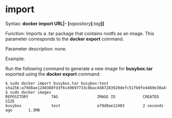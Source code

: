 # import<a name="EN-US_TOPIC_0184808266"></a>

Syntax:  **docker import URL|- \[**_repository_**\[**_:tag_**\]\]**

Function: Imports a .tar package that contains rootfs as an image. This parameter corresponds to the  **docker export**  command.

Parameter description: none.

Example:

Run the following command to generate a new image for  **busybox.tar**  exported using the  **docker export**  command:

```
$ sudo docker import busybox.tar busybox:test
sha256:a79d8ae1240388fd3f6c49697733c8bac4d87283920defc51fb0fe4469e30a4f
$ sudo docker images
REPOSITORY          TAG                 IMAGE ID            CREATED             SIZE
busybox             test                a79d8ae12403        2 seconds ago       1.3MB
```

  

